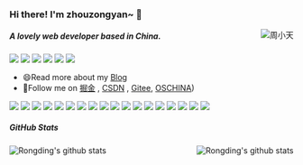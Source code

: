 <!--
**zhouzongyan/zhouzongyan** is a ✨ _special_ ✨ repository because its `README.md` (this file) appears on your GitHub profile.

Here are some ideas to get you started:

- 🔭 I’m currently working on ...
- 🌱 I’m currently learning ...
- 👯 I’m looking to collaborate on ...
- 🤔 I’m looking for help with ...
- 💬 Ask me about ...
- 📫 How to reach me: ...
- 😄 Pronouns: ...
- ⚡ Fun fact: ...
-->

### Hi there! I'm zhouzongyan~ 👋

<a href="https://github.com/zhouzongyan">
    <div align="right" >
        <img align="right" src="https://count.getloli.com/get/@zhouzongyan" alt="周小天" />
    </div>
</a>

<!-- ======================================================================== -->

##### A lovely web developer based in China.


[![](https://img.shields.io/badge/-FedTop-005A2B?style=flat-square&labelColor=005A2B&logo=Julia&logoColor=fff)](http://www.183.co/)
[![](https://img.shields.io/badge/-zhouzongyan-E6162D?style=flat-square&labelColor=9D1620&logo=gitee&logoColor=white)](https://gitee.com/zhouzongyan)
[![](https://img.shields.io/badge/掘金-blue?style=flat-square)](https://juejin.cn/user/4212984286808056)
[![](https://img.shields.io/badge/-CSDN-FF3C00?style=flat-square)](https://blog.csdn.net/iningmeng)
[![](https://img.shields.io/badge/-知乎-fff?style=flat-square&logo=Zhihu&labelColor=ffffff&color=fff)](https://www.zhihu.com/people/iningmeng)
[![](https://img.shields.io/badge/SegmentFault-%E6%80%9D%E5%90%A6-green)](https://segmentfault.com/u/zhouzongyan)

-   😄Read more about my [Blog](http://www.183.co/)
-   👯Follow me on [掘金](https://juejin.cn/user/4212984286808056) , [CSDN](https://blog.csdn.net/iningmeng) , [Gitee](https://gitee.com/zhouzongyan), [OSCHINA](https://my.oschina.net/iningmeng))

![](https://img.shields.io/badge/-Java-white?style=for-the-badge&logo=Java&logoColor=red)
![](https://img.shields.io/badge/-PostgreSql-008000?style=for-the-badge&logo=PostgreSql&labelColor=90EE90&color=fff)
![](https://img.shields.io/badge/-Go-29beb0?style=for-the-badge&logo=Go&labelColor=ffffff&color=61DAFB)
![](https://img.shields.io/badge/-JavaScript-e5cd0c?style=for-the-badge&logo=JavaScript&labelColor=f7df1e&logoColor=000)
![](https://img.shields.io/badge/-Vue.js-29beb0?style=for-the-badge&logo=vue.js&labelColor=ffffff&color=4FC08D)
![](https://img.shields.io/badge/-NPM-CB3837?style=for-the-badge&logo=npm&logoColor=white)
![](https://img.shields.io/badge/-Ubuntu-CB3837?style=for-the-badge&logo=Ubuntu&logoColor=white)
![](https://img.shields.io/badge/-Github_Actions-2088FF?style=flat-square&logo=github-actions&logoColor=white)
[![](https://img.shields.io/badge/-Gist-black?style=flat-square&logo=GitHub&labelColor=blue&color=fff&logoColor=fff)](https://gist.github.com/zhouzongyan)
![](https://img.shields.io/badge/-WebPack-1C78C0?style=flat-square&logo=WebPack&logoColor=white)
![](https://img.shields.io/badge/-Electron-white?style=flat-square&logo=electron&logoColor=white&color=47848F)
![](https://img.shields.io/badge/-KaliLinux-white?style=flat-square&logo=KaliLinux&logoColor=white&color=blue)
![](https://img.shields.io/badge/-MySQL-white?style=flat-square&logo=MySQL&logoColor=white&color=fff&labelColor=4479A1)
![](https://img.shields.io/badge/-MiniProgram-008000?style=flat-square&logo=WeChat&labelColor=fff&color=07C160)
![](https://img.shields.io/badge/-CodePen-white?style=flat-square&logo=CodePen&logoColor=white&color=000)
![](https://img.shields.io/badge/-Tampermonkey-black?style=flat-square&logo=Tampermonkey&labelColor=black&color=00485B)
![](https://img.shields.io/badge/-Jenkins-white?style=flat-square&logo=Jenkins&labelColor=D24939&color=white&logoColor=white)
![](https://img.shields.io/badge/-Docker-white?style=flat-square&logo=Docker&labelColor=2496ED&color=2496ED&logoColor=white)

##### GitHub Stats

<div align="center">
    <a href="https://github.com/zhouzongyan">
        <img align="left" src="https://github-readme-stats.chn.cc/api?username=zhouzongyan&show_icons=truee&include_all_commits=true&theme=onedark&hide=prs" alt="Rongding's github stats"/>
    </a>
    <a href="https://github.com/zhouzongyan">
        <img align="right" src="https://github-readme-stats.chn.cc/api/top-langs/?username=zhouzongyan&layout=compact&show_icons=truee&include_all_commits=true&theme=onedark&card_width=230" alt="Rongding's github stats"/>
    </a>
</div>
